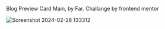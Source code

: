 Blog Preview Card Main, by Far. Challange by frontend mentor

![Screenshot 2024-02-28 133312](https://github.com/fahriTrh/blog-preview-card-main/assets/141041101/28e6fa91-e4be-4b22-9f68-00e1e2eafef4)
